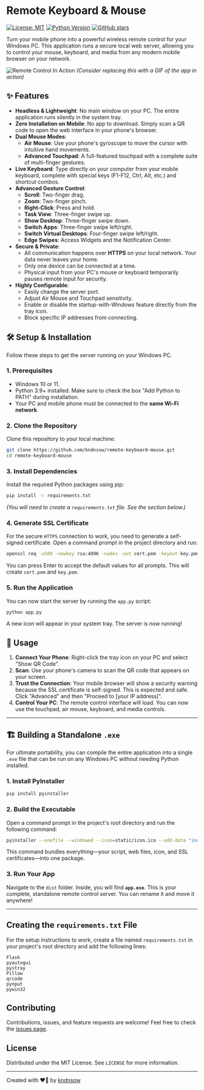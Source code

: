 # Remote Keyboard & Mouse

[![License: MIT](https://img.shields.io/badge/License-MIT-yellow.svg)](https://opensource.org/licenses/MIT)
[![Python Version](https://img.shields.io/badge/python-3.9+-blue.svg)](https://www.python.org/downloads/)
[![GitHub stars](https://img.shields.io/github/stars/kndnsow/remote-keyboard-mouse.svg?style=social&label=Star&maxAge=2592000)](https://github.com/kndnsow/remote-keyboard-mouse/stargazers/)

Turn your mobile phone into a powerful wireless remote control for your Windows PC. This application runs a secure local web server, allowing you to control your mouse, keyboard, and media from any modern mobile browser on your network.

![Remote Control In Action](https://i.imgur.com/your-screenshot-url.gif) 
*(Consider replacing this with a GIF of the app in action)*

## ✨ Features

-   **Headless & Lightweight**: No main window on your PC. The entire application runs silently in the system tray.
-   **Zero Installation on Mobile**: No app to download. Simply scan a QR code to open the web interface in your phone's browser.
-   **Dual Mouse Modes**:
    -   **Air Mouse**: Use your phone's gyroscope to move the cursor with intuitive hand movements.
    -   **Advanced Touchpad**: A full-featured touchpad with a complete suite of multi-finger gestures.
-   **Live Keyboard**: Type directly on your computer from your mobile keyboard, complete with special keys (F1-F12, Ctrl, Alt, etc.) and shortcut combos.
-   **Advanced Gesture Control**:
    -   **Scroll**: Two-finger drag.
    -   **Zoom**: Two-finger pinch.
    -   **Right-Click**: Press and hold.
    -   **Task View**: Three-finger swipe up.
    -   **Show Desktop**: Three-finger swipe down.
    -   **Switch Apps**: Three-finger swipe left/right.
    -   **Switch Virtual Desktops**: Four-finger swipe left/right.
    -   **Edge Swipes**: Access Widgets and the Notification Center.
-   **Secure & Private**:
    -   All communication happens over **HTTPS** on your local network. Your data never leaves your home.
    -   Only one device can be connected at a time.
    -   Physical input from your PC's mouse or keyboard temporarily pauses remote input for security.
-   **Highly Configurable**:
    -   Easily change the server port.
    -   Adjust Air Mouse and Touchpad sensitivity.
    -   Enable or disable the startup-with-Windows feature directly from the tray icon.
    -   Block specific IP addresses from connecting.

## 🛠️ Setup & Installation

Follow these steps to get the server running on your Windows PC.

### 1. Prerequisites

-   Windows 10 or 11.
-   Python 3.9+ installed. Make sure to check the box "Add Python to PATH" during installation.
-   Your PC and mobile phone must be connected to the **same Wi-Fi network**.

### 2. Clone the Repository

Clone this repository to your local machine:

```bash
git clone https://github.com/kndnsow/remote-keyboard-mouse.git
cd remote-keyboard-mouse
```

### 3. Install Dependencies

Install the required Python packages using pip:

```bash
pip install -r requirements.txt
```
*(You will need to create a `requirements.txt` file. See the section below.)*

### 4. Generate SSL Certificate

For the secure `HTTPS` connection to work, you need to generate a self-signed certificate. Open a command prompt in the project directory and run:

```bash
openssl req -x509 -newkey rsa:4096 -nodes -out cert.pem -keyout key.pem -days 365
```
You can press Enter to accept the default values for all prompts. This will create `cert.pem` and `key.pem`.

### 5. Run the Application

You can now start the server by running the `app.py` script:

```bash
python app.py
```
A new icon will appear in your system tray. The server is now running!

## 🚀 Usage

1.  **Connect Your Phone**: Right-click the tray icon on your PC and select "Show QR Code".
2.  **Scan**: Use your phone's camera to scan the QR code that appears on your screen.
3.  **Trust the Connection**: Your mobile browser will show a security warning because the SSL certificate is self-signed. This is expected and safe. Click "Advanced" and then "Proceed to [your IP address]".
4.  **Control Your PC**: The remote control interface will load. You can now use the touchpad, air mouse, keyboard, and media controls.

---

## 🏗️ Building a Standalone `.exe`

For ultimate portability, you can compile the entire application into a single `.exe` file that can be run on any Windows PC without needing Python installed.

### 1. Install PyInstaller

```bash
pip install pyinstaller
```

### 2. Build the Executable

Open a command prompt in the project's root directory and run the following command:

```bash
pyinstaller --onefile --windowed --icon=static/icon.ico --add-data "index.html;." --add-data "settings.html;." --add-data "cert.pem;." --add-data "key.pem;." --add-data "static;static" app.py
```
This command bundles everything—your script, web files, icon, and SSL certificates—into one package.

### 3. Run Your App

Navigate to the `dist` folder. Inside, you will find **`app.exe`**. This is your complete, standalone remote control server. You can rename it and move it anywhere!

---

## Creating the `requirements.txt` File

For the setup instructions to work, create a file named `requirements.txt` in your project's root directory and add the following lines:

```
Flask
pyautogui
pystray
Pillow
qrcode
pynput
pywin32
```

## Contributing

Contributions, issues, and feature requests are welcome! Feel free to check the [issues page](https://github.com/kndnsow/remote-keyboard-mouse/issues).

## License

Distributed under the MIT License. See `LICENSE` for more information.

---
Created with ❤️‍🔥 by [kndnsow](https://github.com/kndnsow)